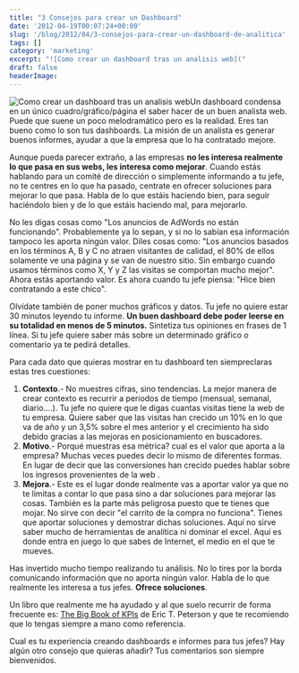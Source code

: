 ```yaml
---
title: "3 Consejos para crear un Dashboard"
date: '2012-04-19T00:07:24+00:00'
slug: '/blog/2012/04/3-consejos-para-crear-un-dashboard-de-analitica'
tags: []
category: 'marketing'
excerpt: "![Como crear un dashboard tras un analisis web]("
draft: false
headerImage:
---
```

![Como crear un dashboard tras un analisis web](http://static.squarespace.com/static/5303797ae4b0c6ad9e43f072/5303ce80e4b0400995a883d6/5303cf4ee4b0400995a88c32/1392758606518/dashboard1-300x234.png?format=original "3 consejos para crear un dashboard")Un dashboard condensa en un único cuadro/gráfico/página el saber hacer de un buen analista web. Puede que suene un poco melodramático pero es la realidad. Eres tan bueno como lo son tus dashboards. La misión de un analista es generar buenos informes, ayudar a que la empresa que lo ha contratado mejore.<!--more-->

Aunque pueda parecer extraño, a las empresas **no les interesa realmente lo que pasa en sus webs, les interesa como mejorar**. Cuando estás hablando para un comité de dirección o simplemente informando a tu jefe, no te centres en lo que ha pasado, centrate en ofrecer soluciones para mejorar lo que pasa. Habla de lo que estáis haciendo bien, para seguir haciéndolo bien y de lo que estáis haciendo mal, para mejorarlo.

No les digas cosas como "Los anuncios de AdWords no están funcionando". Probablemente ya lo sepan, y si no lo sabían esa información tampoco les aporta ningún valor. Diles cosas como: "Los anuncios basados en los términos A, B y C no atraen visitantes de calidad, el 80% de ellos solamente ve una página y se van de nuestro sitio. Sin embargo cuando usamos términos como X, Y y Z las visitas se comportan mucho mejor". Ahora estás aportando valor. Es ahora cuando tu jefe piensa: "Hice bien contratando a este chico".

Olvídate también de poner muchos gráficos y datos. Tu jefe no quiere estar 30 minutos leyendo tu informe.  **Un buen dashboard debe poder leerse en su totalidad en menos de 5 minutos.** Sintetiza tus opiniones en frases de 1 línea. Si tu jefe quiere saber más sobre un determinado gráfico o comentario ya te pedirá detalles.

Para cada dato que quieras mostrar en tu dashboard ten siempreclaras estas tres cuestiones:

1. **Contexto**.- No muestres cifras, sino tendencias. La mejor manera de crear contexto es recurrir a periodos de tiempo (mensual, semanal, diario....). Tu jefe no quiere que le digas cuantas visitas tiene la web de tu empresa. Quiere saber que las visitas han crecido un 10% en lo que va de año y un 3,5% sobre el mes anterior y el crecimiento ha sido debido gracias a las mejoras en posicionamiento en buscadores.
2. **Motivo**.- Porqué muestras esa métrica? cual es el valor que aporta a la empresa? Muchas veces puedes decir lo mismo de diferentes formas. En lugar de decir que las conversiones han crecido puedes hablar sobre los ingresos provenientes de la web .
3. **Mejora**.- Este es el lugar donde realmente vas a aportar valor ya que no te limitas a contar lo que pasa sino a dar soluciones para mejorar las cosas. También es la parte más peligrosa puesto que te tienes que mojar. No sirve con decir "el carrito de la compra no funciona". Tienes que aportar soluciones y demostrar dichas soluciones. Aquí no sirve saber mucho de herramientas de analítica ni dominar el excel. Aquí es donde entra en juego lo que sabes de Internet, el medio en el que te mueves.

Has invertido mucho tiempo realizando tu análisis. No lo tires por la borda comunicando información que no aporta ningún valor. Habla de lo que realmente les interesa a tus jefes.  **Ofrece soluciones**.

Un libro que realmente me ha ayudado y al que suelo recurrir de forma frecuente es: [The Big Book of KPIs](http://www.webanalyticsdemystified.com/content/books.asp "The Big Book of KPI") de Eric T. Peterson y que te recomiendo que lo tengas siempre a mano como referencia.

Cual es tu experiencia creando dashboards e informes para tus jefes? Hay algún otro consejo que quieras añadir? Tus comentarios son siempre bienvenidos.

